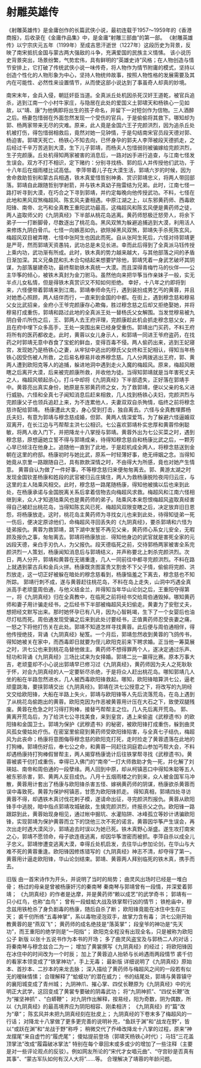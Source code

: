 #  射雕英雄传

《射雕英雄传》是金庸创作的长篇武侠小说，最初连载于1957～1959年的《香港商报》，后收录在《金庸作品集》中，是金庸“射雕三部曲”的第一部。
《射雕英雄传》以宁宗庆元五年（1199年）至成吉思汗逝世（1227年）这段历史为背景，反映了南宋抵抗金国与蒙古两大强敌的斗争，充满爱国的民族主义情愫。
该小说历史背景突出，场景纷繁，气势宏伟，具有鲜明的“英雄史诗”风格；在人物创造与情节安排上，它打破了传统武侠小说一味传奇，将人物作为情节附庸的模式，坚持以创造个性化的人物形象为中心，坚持人物统帅故事，按照人物性格的发展需要及其内在可能性、必然性来设置情节，从而使这部小说达到了事虽奇人却真的妙境。

南宋末年，金兵入侵，朝廷奸臣当道。全真派丘处机因杀死汉奸王道乾，被官兵追杀，逃到江南一个小村牛家庄，与隐居在此处的爱国义土郭啸天和杨铁心一见如故，以“靖、康”为他俩即将出生的孩子命名，并留下一对短剑作为信物。三人酒醉之后。杨妻包惜弱在外面忽然发现一个受伤的官兵，于是偷偷将其救下。哪知却为郭、杨两家带来无尽的灾难。原来，此人竟是金国六王子完颜洪烈，因为追杀丘处机被打伤，得包惜弱相救后，竟然对她一见钟情，于是勾结南宋官员段天德对郭、杨迫害。郭啸天死亡、杨铁心不知去向，已怀身孕的郭夫人李萍被段天德抓走，之后经过千辛万苦逃到大漠，生下儿子郭靖，而杨夫人包惜弱则被骗嫁给完颜洪烈，生子完颜康。丘处机得知两家被害的消息后，一路对凶手进行追查，与江南七怪发生误会。双方不打不相识，定下赌约：分别寻找杨、郭的后人并传授他们武功，于十八年后在烟雨楼比试高低。
李萍带着儿子在大漠生活，郭靖六岁的时候，因为舍命救助哲别和蒙古兵相遇，铁木真爱惜哲别神勇、赏识郭靖忠义，将两人带回部落。郭靖自此跟随哲别学射箭，并与铁木真幼子拖雷结为兄弟。此时，江南七怪一路打听寻到大漠，在巧合之下寻到郭靖，并约定每晚向他传授武功。不料，七怪在此地和黑风双煞梅超风、陈玄风夫妻相遇。中原江湖之上，以东邪黄药师、西毒欧阳锋、南帝、北丐和全真教王重阳武功最高，这梅超风和陈玄风便是黄药师之徒，两人盗取师父的《九阴真经》下半部从桃花岛逃离。黄药师怒极迁怒旁人，将余下弟子一一打断脚骨，尽数逐出了桃花岛。黑风双煞为躲避追捕逃到大漠，利用活人来修炼九阴白骨爪。七怪一向嫉恶如仇，欲除掉黑风双煞，郭靖失手杀死陈玄风，梅超风双目被弄瞎．七怪中张阿生也因此而死。自从张阿生死后，六怪对待郭靖更是严苛，然而郭靖天资愚钝，武功总是未见长进。幸而此后得到了全真派马钰传授上乘内功，武功渐有所成。此时，铁木真的势力越来越大，与其他部落之间的矛盾日渐加深。其义兄桑昆和扎木合勾结起来想要铲除他，郭靖凭着一身武艺破坏其阴谋，为部落屡建奇功，最终帮助铁木真统一大漠。而且深得青梅竹马的伙伴——公主华筝的倾心，被铁木真封为金刀驸马。虽然他向来把华筝当作亲妹子一般，实无半点儿女私情，但是得铁木真赏识又不知如何拒绝。
幸好，十八年之约即将到来，六怪便带着郭靖来到江南。郭靖奉师命先行，遇到装扮成男乞丐的黄蓉，并且对她悉心照顾，两人结伴而行，一直来到金国的中都。在街上，遇到穆念慈和穆易父女比武招亲，金府小王爷完颜康存心欺侮，胜过穆念慈之后却又拒绝娶她，并将穆易打成重伤，郭靖和路过此地的全真派王处一替杨氏父女解围。当发觉穆易被九阴白骨爪所伤之后，王、郭两人去王府评理，完颜康趁此机会抓走穆念慈父女，并且在府中埋下众多高手，王处一突围出来已经身受重伤。郭靖出门买药，不料王府将所有的医药都收走。此时，黄蓉以女儿身示人，和郭靖一同进王爷府盗药，在找药之时郭靖无意中吞食了宝蛇的鲜血，变得百毒不侵。两人偷药出来，逃到王妃寝宫，发现她乃是杨铁心之妻，从牢狱中逃出的穆氏父女终和王妃相认，得知当年杨铁心因受伤被人所救，之后易名穆易并收养穆念慈。几人分两拨逃出王府，郭、黄两人遭到欧阳克等人的追捕，躲进地洞中遇到走火入魔的梅超风。原来，梅超风眼瞎之后离开大漠，后来被完颜康所救，并收他为徒。当得知郭靖就是当年害死丈夫之人，梅超风顿起杀心，打斗中却将《九阴真经》下半部遗失，正好落在郭靖手中。黄蓉亮出真实身份，她原是东邪黄药师之女，为了救郭靖，便以父亲的名义进行威胁。六怪和全真七子闻知消息后赶来相救，几人找到杨铁心夫妇，完颜洪烈与完颜康父子也领兵追赶上来，为不连累他人，夫妻双双自杀殉情，临终之前将穆念慈许配给郭靖。 杨康遭此大变，身心受到打击，独自离去。六怪与全真教埋葬杨氏夫妇，有意为郭靖与穆念慈成婚，但郭、黄两人情深爱笃，为了躲避六怪逼婚双双离开，在长江边与丐帮帮主洪七公相识。七公喜欢郭靖朴实忠厚和黄蓉伶俐聪敏，将两人收入门下，并把降龙十八掌授与郭靖。黄蓉外出为七公买菜之时，遇到穆念慈，原想逼她立誓不得与郭靖成亲，待得知穆念慈自和杨康比武之后，一颗芳心旱已倾注在他身上。追随他一直到了此地，于是趁机成全两人，将穆念慈送到金朝在这里的府邸。杨康初时与她比武，原系一时轻薄好事，绝无缔姻之念。当得知她竟从京里一路跟随自己，具有款款深情之时，不由得大为所感，竟也对她产生情意。
黄蓉自认为做了一件好事，不等穆念慈归来便匆匆离去。郭、黄游太湖之时发现金国钦差杨康和姓段的武官被归云庄擒住，两人为救杨康脱险夜闯归云庄，与这里的主人陆乘风相交。此时，穆念慈一路尾随杨康，得知他被擒以后也来到此处，在杨康承诺与金国脱离关系后拿着信物去向梅超风求救。梅超风和江南六怪相继到来，众人才知道陆乘风也是黄药师的弟子。陆乘风本来怨恨梅超风盗取真经害得自己被赶出桃花岛，当得知陈玄风已死、梅超风双限变瞎之后，决定放弃旧日恩怨，将杨康放走。这时，桃花岛主黄药师为寻找女儿也来到此处，待得知徒弟一死一伤后，便决定原谅他们，命梅超风寻回丢失的《九阴真经》，要杀郭靖和六怪为徒弟报仇。黄蓉为救郭靖，跳下湖中发誓不再见父亲，黄药师心系女儿安全，无暇顾及报仇之事，匆匆离去。郭靖将杨康放出．得知他身边的武官就是害死全家的元凶段天德，亲白手刃仇人，为父报仇。段天德临死之前，交待郭杨两家被害全系完颜洪烈一人策划，杨康闻知消息后与郭靖结义，并声称要北上刺杀完颜洪烈。次日，两人分开，郭靖和黄蓉在无锡重逢，几人一同前往中都寻完颜洪烈。不料在路上就遇到蒙古兵和金兵火拼。杨康既贪图富贵又割舍不下父子情，偷偷将完颜、洪烈放走，这一切正好被躲在暗处的穆念慈看到，杨康恼羞之下离去，穆念慈也不知所踪。
郭靖行刺不成，遂与黄蓉赶往桃花岛，不料在岛上走失，山洞中巧遇全真派高手老顽童周伯通，与他义结金兰，并得知当年华山论剑之后，王重阳夺得第一，将《九阴真经》归在全真教中，在临死之前将经书交给周伯通毁掉。哪知黄药师和妻子用计骗走经书，之后经书下半部被梅超风夫妇偷走。黄妻为了安慰丈夫，想把经文默写出来。那时她怀孕已有八月，因为心智耗竭，生下了一个女婴后也油尽灯枯而死。周伯通发现受骗之后来到此处讨要经书，正值黄药师忍受丧妻之痛，一怒之下将他打伤关在此处。郭靖不知道怎样寻找黄蓉。此后便与周伯通相伴，得他传授绝技，背诵《九阴真经》秘笈。一个月后，郭靖忽然收到黄蓉的飞鸽传书，得知她被关在家中，而西毒即日就要为侄儿欧阳克前来下聘求婚。正当他一筹莫展之时，洪七公也来到桃花岛替他做主。黄药师不想得罪两个人，遂决定通过乐声、轻功和背诵《九阴真经》三场比试来为女择婚。郭靖二比一赢得比赛。原本万事大吉，老顽童却不小心说出郭靖早已修习过《九阴真经》，黄药师因为夫人之死耿耿于怀，对会九阴真经的人一定要斩尽杀绝，于是将众人赶出桃花岛。哪知郭靖几人坐的船在半路忽然进水，几人被西毒欧阳锋救起。哪知，欧阳锋暗算洪七公，逼老顽童跳海，要挟郭靖交出《九阴真经》。郭靖在洪七公授意之下，将改写的九阴经文交给欧阳锋，大船在半路上失火，郭靖与欧阳锋等人先后流落荒岛，在岛上遇到了从桃花岛偷跑出的黄蓉。欧阳克因为作恶被黄蓉用计压在大石之下，致使双腿残废。黄蓉在危急之时习得打狗棒，接替丐帮帮主之位。几人先后离开荒岛。
郭、黄离开荒岛后，为了给洪七公寻找美食，来到皇宫，遇上来偷盗《武穆遗书》的欧阳锋和金国卫士。郭靖为保护《武穆遗书》的秘密，被欧阳锋打成重伤，躲到曲灵风孤女傻姑处疗伤。在密室里偷窥到黄药师受欧阳锋陷害，与全真七子结仇，梅超风为此丧命；杨康将意图侮辱穆念慈的欧阳克打死，走时捡走了黄蓉遗落在此地的打狗棒。郭靖伤好后，奉七公之命，和黄蓉一同赶往洞庭君山参加丐帮大会，不料却遇杨康持打狗棒假冒帮主，两人揭穿杨康诡计后往铁掌帮寻找《武穆遗书》。黄蓉被裘干仞打成重伤，幸得已入佛门的“南帝”一灯大师救助才免一死，并化解了刘瑛姑、南帝和周伯通的一段孽缘。两人回到中原，却从柯镇恶口中得知朱聪等五人被东邪杀害，郭、黄两人反目成仇。八月十五烟雨楼之约到来，众人被金国军马冲散，黄蓉用计套出了杨康与欧阳锋杀害五怪、嫁祸黄药师的阴谋，杨康欲杀黄蓉而误中毒致死。黄蓉为保护柯镇恶，甘愿为欧阳锋抓走。
得知真相，郭靖四处寻访黄蓉不得，却遇铁木真讨伐花剌子模，遂请命出征，寻完颜洪烈报仇。黄蓉从欧阳锋手中逃脱，暗中指点郭靖攻城破敌，生擒完颜洪烈，终报杀父之仇。欧阳锋一路跟踪到此，黄蓉始现身相见，通过帐中掘坑、水灌陷阱、冰峰孤立等妙计诱骗欧阳锋，实现郭靖为保护黄蓉而立下的饶他三次不死的诺言。黄蓉因华筝产生误会，再次出走时遇大漠风沙，郭靖追去时误以为她已死。铁木真野心渐盛。遂生攻打南宋之心，郭靖不愿领命，母子欲连夜逃离，却因华筝泄密而被抓。李萍自杀以成全儿子忠义。郭靖惨遭变逃离大漠，幸得丘处机启发，去往华山参加论剑，在华山与大难不死的黄蓉重逢。欧阳锋因修炼错写的《九阴真经》神志不清，却夺得了第一。黄蓉用计逼走欧阳锋，华山论剑结束。郭靖、黄蓉两人拜别临死的铁木真，携手而去。 

旧版
由一首宋诗作为开头，并说明了当时的局势；
曲灵风出场时已经是一堆白骨；
杨过的母亲是曾被杨康奸污的秦南琴
秦南琴与郭靖曾有一段情，并深爱着郭靖；
《九阴真经》的作者是达摩，并是黄药师“赖以成艺”的武学奇书；
郭靖有一只小红鸟，也称“血鸟”；
曾有一段蛙蛤大战及铁掌帮行凶的情节；
铁枪庙中，穆念兹用铁枪杀了身负剧毒的杨康，随后自杀了断；
欧阳锋竟能在冰住中生存三天；
裘千仞所练“五毒神掌”，系以毒物浸泡双手，故掌力含有毒；
洪七公刚开始教黄蓉的是“燕双飞”；
黄药师的成名绝技是“落英掌”；
段皇爷的神功是“先天功”，而王重阳的绝学则是“一阳指”；
欧阳克全程没有出现全名，只是被称为欧阳公子
新版
以张十五说书作为本书的开场；
多了曲灵风盗宝及与郭杨二人的对话；
将秦南琴与穆念兹合二为一；
增加了黄裳撰写《九阴真经》的经过；
将欧阳锋因在冰住中的时间改为一个时辰；
加上了黄蓉迫人抬轿与长岭遇雨两段情节
裘千仞的看家本领变成了“铁掌神功”，手上无毒；
最新版
详细说明了《九阴真经》原始本、首抄本、二抄本的来龙去脉；
深入描绘了黄药师与梅超风之间的一段若有似无的暧昧情愫；
合理解释了“蛤蟆功”的潜在威力；
书的结尾处，郭靖与黄蓉镇守的襄阳城变成了青州城；
九阴神爪、摧心掌、四仗长鞭原为《九阴真经》中的光明正大武学，这回变成了黄裳专要破的阴毒武功；
将“九阴神抓”、“四仗长鞭”改为“摧坚神抓” 、“白蟒鞭”；
对九阴作出解释，按易经，阳为奇数，阴为偶数，所以《九阴真经》的最高境界应为阴阳相容、刚柔相济；
《九阴真经》的“篇”改为“章”；
陈玄风并未把九阴真经刻在肚皮上；
九阴真经的下卷末多了梅超风的一行话；
对降龙十八掌做了更多更完善的说明补充，“鱼跃于渊”和“战龙在野”，皆以“或跃在渊”和“龙战于野”称呼；
稍微交代了乔峰改降龙十八掌的过程，原来“神龙摆尾”来自虚竹的“履虎尾”；
傻姑提前登场（郭啸天杨铁心时代）；
马钰“三花盖顶掌法”改成“履霜破冰掌法”
特别在每个章回末或多或少的增加了一些注释（主要是对一些评论观点的反驳）。例如网友所论的“宋代才女唱元曲”、“守宫砂是否真有其事”、“蒙古军队如何有汉人大将”……等。
合理解决了靖蓉的年龄问题。